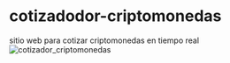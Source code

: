 # cotizadodor-criptomonedas
sitio web para cotizar criptomonedas en tiempo real
![cotizador_criptomonedas](https://user-images.githubusercontent.com/91045865/170589298-ca22820b-242d-4fe1-8718-c0177df2acc8.png)
